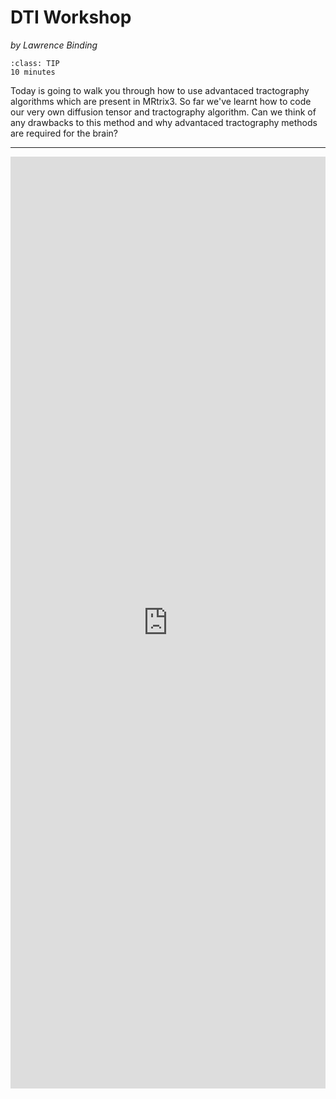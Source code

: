 # DTI Workshop
_by Lawrence Binding_

```{admonition} Estimated Time 
:class: TIP
10 minutes
```

Today is going to walk you through how to use advantaced tractography algorithms which are present in MRtrix3. So far we've learnt how to code our very own diffusion tensor and tractography algorithm. Can we think of any drawbacks to this method and why advantaced tractography methods are required for the brain?  

---

<div class="iframe-container">
<div style='position: relative; padding-bottom: 150%; padding-top: 35px; height: 700; overflow: hidden;'><iframe sandbox='allow-scripts allow-same-origin' allowfullscreen='true' allowtransparency='true' frameborder='0' height='315' src='https://www.menti.com/k7za2gprav' style='position: absolute; top: 0; left: 0; width: 100%; height: 100%;' width='1000'></iframe>
</div>
</div>


<style>
  .iframe-container {
		text-align:center;
  		width:100%;
  }
</style>
